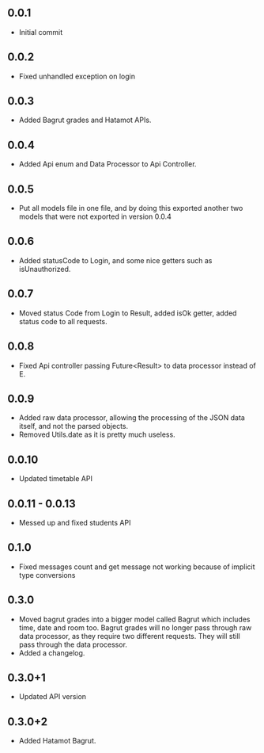 ## 0.0.1
* Initial commit
## 0.0.2
* Fixed unhandled exception on login
## 0.0.3
* Added Bagrut grades and Hatamot APIs.
## 0.0.4
* Added Api enum and Data Processor to Api Controller.
## 0.0.5
* Put all models file in one file, and by doing this exported another two models that were not exported in version 0.0.4
## 0.0.6
* Added statusCode to Login, and some nice getters such as isUnauthorized.
## 0.0.7
* Moved status Code from Login to Result, added isOk getter, added status code to all requests.
## 0.0.8
* Fixed Api controller passing Future<Result<E>> to data processor instead of E.
## 0.0.9
* Added raw data processor, allowing the processing of the JSON data itself, and not the parsed objects.
* Removed Utils.date as it is pretty much useless.
## 0.0.10
* Updated timetable API
## 0.0.11 - 0.0.13
* Messed up and fixed students API
## 0.1.0
* Fixed messages count and get message not working because of implicit type conversions
## 0.3.0
* Moved bagrut grades into a bigger model called Bagrut which includes time, date and room too.
  Bagrut grades will no longer pass through raw data processor, as they require two different requests.
  They will still pass through the data processor.
* Added a changelog.
## 0.3.0+1
* Updated API version
## 0.3.0+2
* Added Hatamot Bagrut.